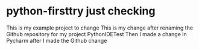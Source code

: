 # python-firsttry just checking
This is my example project to change
This is my change after renaming the Github repository for my project PythonIDETest
Then I made a change in Pycharm after I made the Github change

